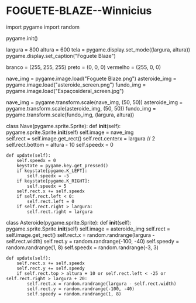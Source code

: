 # FOGUETE-BLAZE--Winnicius

import pygame
import random

pygame.init()

largura = 800
altura = 600
tela = pygame.display.set_mode((largura, altura))
pygame.display.set_caption("Foguete Blaze")

branco = (255, 255, 255)
preto = (0, 0, 0)
vermelho = (255, 0, 0)

nave_img = pygame.image.load("Foguete Blaze.png")
asteroide_img = pygame.image.load("asteroide_screen.png")
fundo_img = pygame.image.load("Espaçosideral_screen.jpg")

nave_img = pygame.transform.scale(nave_img, (50, 50))
asteroide_img = pygame.transform.scale(asteroide_img, (50, 50))
fundo_img = pygame.transform.scale(fundo_img, (largura, altura))

class Nave(pygame.sprite.Sprite):
    def __init__(self):
        pygame.sprite.Sprite.__init__(self)
        self.image = nave_img  
        self.rect = self.image.get_rect()
        self.rect.centerx = largura // 2
        self.rect.bottom = altura - 10
        self.speedx = 0

    def update(self):
        self.speedx = 0
        keystate = pygame.key.get_pressed()
        if keystate[pygame.K_LEFT]:
            self.speedx = -5
        if keystate[pygame.K_RIGHT]:
            self.speedx = 5
        self.rect.x += self.speedx
        if self.rect.left < 0:
            self.rect.left = 0
        if self.rect.right > largura:
            self.rect.right = largura


class Asteroide(pygame.sprite.Sprite):
    def __init__(self):
        pygame.sprite.Sprite.__init__(self)
        self.image = asteroide_img
        self.rect = self.image.get_rect()
        self.rect.x = random.randrange(largura - self.rect.width)
        self.rect.y = random.randrange(-100, -40)
        self.speedy = random.randrange(1, 8)
        self.speedx = random.randrange(-3, 3)

    def update(self):
        self.rect.x += self.speedx
        self.rect.y += self.speedy
        if self.rect.top > altura + 10 or self.rect.left < -25 or self.rect.right > largura + 20:
            self.rect.x = random.randrange(largura - self.rect.width)
            self.rect.y = random.randrange(-100, -40)
            self.speedy = random.randrange(1, 8)

